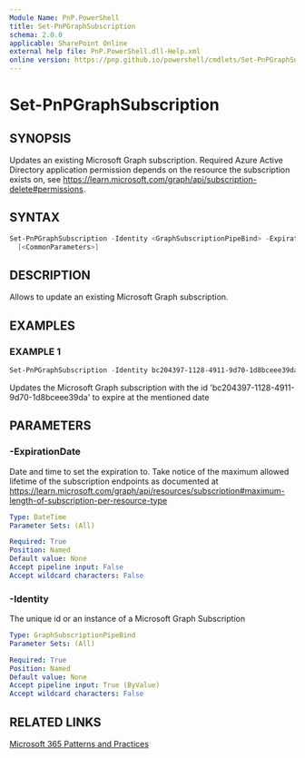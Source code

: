 ```yaml
---
Module Name: PnP.PowerShell
title: Set-PnPGraphSubscription
schema: 2.0.0
applicable: SharePoint Online
external help file: PnP.PowerShell.dll-Help.xml
online version: https://pnp.github.io/powershell/cmdlets/Set-PnPGraphSubscription.html
---
```

 
# Set-PnPGraphSubscription

## SYNOPSIS
Updates an existing Microsoft Graph subscription. Required Azure Active Directory application permission depends on the resource the subscription exists on, see https://learn.microsoft.com/graph/api/subscription-delete#permissions.

## SYNTAX

```powershell
Set-PnPGraphSubscription -Identity <GraphSubscriptionPipeBind> -ExpirationDate <DateTime>
  [<CommonParameters>]
```

## DESCRIPTION

Allows to update an existing Microsoft Graph subscription.

## EXAMPLES

### EXAMPLE 1
```powershell
Set-PnPGraphSubscription -Identity bc204397-1128-4911-9d70-1d8bceee39da -ExpirationDate "2020-11-22T18:23:45.9356913Z"
```

Updates the Microsoft Graph subscription with the id 'bc204397-1128-4911-9d70-1d8bceee39da' to expire at the mentioned date

## PARAMETERS

### -ExpirationDate
Date and time to set the expiration to. Take notice of the maximum allowed lifetime of the subscription endpoints as documented at https://learn.microsoft.com/graph/api/resources/subscription#maximum-length-of-subscription-per-resource-type

```yaml
Type: DateTime
Parameter Sets: (All)

Required: True
Position: Named
Default value: None
Accept pipeline input: False
Accept wildcard characters: False
```

### -Identity
The unique id or an instance of a Microsoft Graph Subscription

```yaml
Type: GraphSubscriptionPipeBind
Parameter Sets: (All)

Required: True
Position: Named
Default value: None
Accept pipeline input: True (ByValue)
Accept wildcard characters: False
```

## RELATED LINKS

[Microsoft 365 Patterns and Practices](https://aka.ms/m365pnp)

